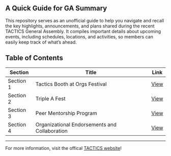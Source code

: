 ## A Quick Guide for GA Summary

This repository serves as an unofficial guide to help you navigate and recall the key highlights, announcements, and plans shared during the recent TACTICS General Assembly. It compiles important details about upcoming events, including schedules, locations, and activities, so members can easily keep track of what’s ahead. 

## Table of Contents

| Section | Title | Link |
|----|---------------|------|
| Section 1 | Tactics Booth at Orgs Festival | [View](https://github.com/japetalio11/GA-summary-Group1/blob/main/Section%201%20-%20Tactics%20Booth%20at%20Orgs%20Festival.md) |
| Section 2 | Triple A Fest | [View](https://github.com/japetalio11/GA-summary-Group1/blob/main/Section%202%20-%20Triple%20A%20Fest.md) |
| Section 3  | Peer Mentorship Program | [View](https://github.com/japetalio11/GA-summary-Group1/blob/main/Section%203%20-Peer%20Mentorship%20Program.md) |
| Section 4  | Organizational Endorsements and Collaboration | [View](https://github.com/japetalio11/GA-summary-Group1/blob/main/Section%204%20-%20Organizational%20Endorsements%20and%20Collaboration.md) |

---

For more information, visit the offical [TACTICS website](https://www.adnutactics.org/)!